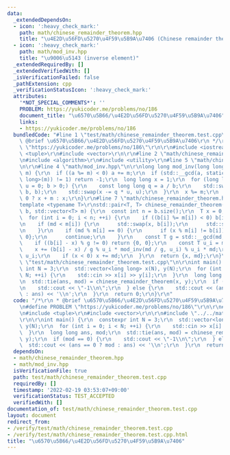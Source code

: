 ```yaml
---
data:
  _extendedDependsOn:
  - icon: ':heavy_check_mark:'
    path: math/chinese_remainder_theorem.hpp
    title: "\u4E2D\u56FD\u5270\u4F59\u5B9A\u7406 (Chinese remainder theorem)"
  - icon: ':heavy_check_mark:'
    path: math/mod_inv.hpp
    title: "\u9006\u5143 (inverse element)"
  _extendedRequiredBy: []
  _extendedVerifiedWith: []
  _isVerificationFailed: false
  _pathExtension: cpp
  _verificationStatusIcon: ':heavy_check_mark:'
  attributes:
    '*NOT_SPECIAL_COMMENTS*': ''
    PROBLEM: https://yukicoder.me/problems/no/186
    document_title: "\u6570\u5B66/\u4E2D\u56FD\u5270\u4F59\u5B9A\u7406"
    links:
    - https://yukicoder.me/problems/no/186
  bundledCode: "#line 1 \"test/math/chinese_remainder_theorem.test.cpp\"\n/*\r\n *\
    \ @brief \u6570\u5B66/\u4E2D\u56FD\u5270\u4F59\u5B9A\u7406\r\n */\r\n#define PROBLEM\
    \ \"https://yukicoder.me/problems/no/186\"\r\n\r\n#include <iostream>\r\n#include\
    \ <tuple>\r\n#include <vector>\r\n\r\n#line 2 \"math/chinese_remainder_theorem.hpp\"\
    \n#include <algorithm>\r\n#include <utility>\r\n#line 5 \"math/chinese_remainder_theorem.hpp\"\
    \n\r\n#line 4 \"math/mod_inv.hpp\"\n\r\nlong long mod_inv(long long a, const int\
    \ m) {\r\n  if ((a %= m) < 0) a += m;\r\n  if (std::__gcd(a, static_cast<long\
    \ long>(m)) != 1) return -1;\r\n  long long x = 1;\r\n  for (long long b = m,\
    \ u = 0; b > 0;) {\r\n    const long long q = a / b;\r\n    std::swap(a -= q *\
    \ b, b);\r\n    std::swap(x -= q * u, u);\r\n  }\r\n  x %= m;\r\n  return x <\
    \ 0 ? x + m : x;\r\n}\r\n#line 7 \"math/chinese_remainder_theorem.hpp\"\n\r\n\
    template <typename T>\r\nstd::pair<T, T> chinese_remainder_theorem(std::vector<T>\
    \ b, std::vector<T> m) {\r\n  const int n = b.size();\r\n  T x = 0, md = 1;\r\n\
    \  for (int i = 0; i < n; ++i) {\r\n    if ((b[i] %= m[i]) < 0) b[i] += m[i];\r\
    \n    if (md < m[i]) {\r\n      std::swap(x, b[i]);\r\n      std::swap(md, m[i]);\r\
    \n    }\r\n    if (md % m[i] == 0) {\r\n      if (x % m[i] != b[i]) return {0,\
    \ 0};\r\n      continue;\r\n    }\r\n    const T g = std::__gcd(md, m[i]);\r\n\
    \    if ((b[i] - x) % g != 0) return {0, 0};\r\n    const T u_i = m[i] / g;\r\n\
    \    x += (b[i] - x) / g % u_i * mod_inv(md / g, u_i) % u_i * md;\r\n    md *=\
    \ u_i;\r\n    if (x < 0) x += md;\r\n  }\r\n  return {x, md};\r\n}\r\n#line 11\
    \ \"test/math/chinese_remainder_theorem.test.cpp\"\n\r\nint main() {\r\n  constexpr\
    \ int N = 3;\r\n  std::vector<long long> x(N), y(N);\r\n  for (int i = 0; i <\
    \ N; ++i) {\r\n    std::cin >> x[i] >> y[i];\r\n  }\r\n  long long ans, mod;\r\
    \n  std::tie(ans, mod) = chinese_remainder_theorem(x, y);\r\n  if (mod == 0) {\r\
    \n    std::cout << \"-1\\n\";\r\n  } else {\r\n    std::cout << (ans == 0 ? mod\
    \ : ans) << '\\n';\r\n  }\r\n  return 0;\r\n}\r\n"
  code: "/*\r\n * @brief \u6570\u5B66/\u4E2D\u56FD\u5270\u4F59\u5B9A\u7406\r\n */\r\
    \n#define PROBLEM \"https://yukicoder.me/problems/no/186\"\r\n\r\n#include <iostream>\r\
    \n#include <tuple>\r\n#include <vector>\r\n\r\n#include \"../../math/chinese_remainder_theorem.hpp\"\
    \r\n\r\nint main() {\r\n  constexpr int N = 3;\r\n  std::vector<long long> x(N),\
    \ y(N);\r\n  for (int i = 0; i < N; ++i) {\r\n    std::cin >> x[i] >> y[i];\r\n\
    \  }\r\n  long long ans, mod;\r\n  std::tie(ans, mod) = chinese_remainder_theorem(x,\
    \ y);\r\n  if (mod == 0) {\r\n    std::cout << \"-1\\n\";\r\n  } else {\r\n  \
    \  std::cout << (ans == 0 ? mod : ans) << '\\n';\r\n  }\r\n  return 0;\r\n}\r\n"
  dependsOn:
  - math/chinese_remainder_theorem.hpp
  - math/mod_inv.hpp
  isVerificationFile: true
  path: test/math/chinese_remainder_theorem.test.cpp
  requiredBy: []
  timestamp: '2022-02-19 03:53:07+09:00'
  verificationStatus: TEST_ACCEPTED
  verifiedWith: []
documentation_of: test/math/chinese_remainder_theorem.test.cpp
layout: document
redirect_from:
- /verify/test/math/chinese_remainder_theorem.test.cpp
- /verify/test/math/chinese_remainder_theorem.test.cpp.html
title: "\u6570\u5B66/\u4E2D\u56FD\u5270\u4F59\u5B9A\u7406"
---
```

